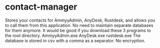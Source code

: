 # contact-manager
Stores your contacts for AmmyyAdmin, AnyDesk, Rustdesk, and allows you to call them from this application. No need to maintain separate databases for them anymore.
It would be good if you download these 3 programs to the root directory. AmmyyAdmin.exe AnyDesk.exe rustdesk.exe
The database is stored in csv with a comma as a separator. No encryption.
